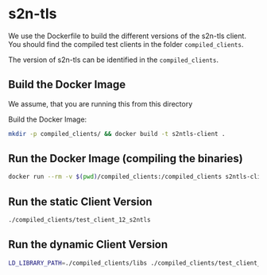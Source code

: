 # s2n-tls

We use the Dockerfile to build the different versions of the s2n-tls client.
You should find the compiled test clients in the folder `compiled_clients`.

The version of s2n-tls can be identified in the `compiled_clients`.

## Build the Docker Image

We assume, that you are running this from this directory

Build the Docker Image:
```bash
mkdir -p compiled_clients/ && docker build -t s2ntls-client .
```

## Run the Docker Image (compiling the binaries)

```bash
docker run --rm -v $(pwd)/compiled_clients:/compiled_clients s2ntls-client
```

## Run the static Client Version
```bash
./compiled_clients/test_client_12_s2ntls
```

## Run the dynamic Client Version
```bash
LD_LIBRARY_PATH=./compiled_clients/libs ./compiled_clients/test_client_12_s2ntls_dl
```